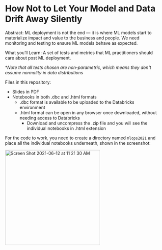 # How Not to Let Your Model and Data Drift Away Silently

Abstract:
ML deployment is not the end — it is where ML models start to materialize impact and value to the business and people. We need monitoring and testing to ensure ML models behave as expected.

What you’ll Learn:
A set of tests and metrics that ML practitioners should care about post ML deployment. 

**Note that all tests chosen are non-parametric, which means they don't assume normality in data distributions*

Files in this repository:
- Slides in PDF
- Notebooks in both .dbc and .html formats
  - .dbc format is available to be uploaded to the Databricks environment
  - .html format can be open in any browser once downloaded, without needing access to Databricks
    - Download and uncompress the .zip file and you will see the individual notebooks in .html extension
  
For the code to work, you need to create a directory named `mlops2021` and place all the individual notebooks underneath, shown in the screenshot: 

<img width="309" alt="Screen Shot 2021-06-12 at 11 21 30 AM" src="https://user-images.githubusercontent.com/12697839/121782684-72ef6780-cb70-11eb-9341-152138237efc.png">

